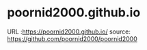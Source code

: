 # poornid2000.github.io

URL :https://poornid2000.github.io/
source: https://github.com/poornid2000/poornid2000
